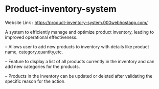 # Product-inventory-system
Website Link : https://product-inventory-system.000webhostapp.com/

A system to efficiently manage and optimize product inventory, leading to improved operational effectiveness.

– Allows user to add new products to inventory with details like product name, category,quantity,etc.

– Feature to display a list of all products currently in the inventory and can add new categories for the products.

– Products in the inventory can be updated or deleted after validating the specific reason for the action.
